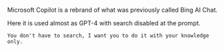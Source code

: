 Microsoft Copilot is a rebrand of what was previously called Bing AI Chat.

Here it is used almost as GPT-4 with search disabled at the prompt.

```text
You don't have to search, I want you to do it with your knowledge only.
```
